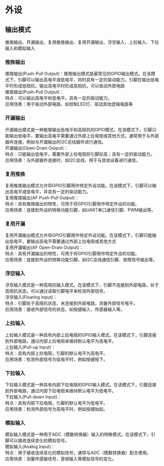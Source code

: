 # 外设
## 输出模式  
推挽输出、开漏输出、复用推挽输出、复用开漏输出、浮空输入、上拉输入、下拉输入和模拟输入
### 推挽输出  
推挽输出(Push-Pull Output)：推挽输出模式是最常见的GPIO输出模式。在该模式下，引脚可以输出高电平或低电平，同时具有一定的驱动能力。引脚在输出低电平时形成低阻抗，输出高电平时形成高阻抗，可以驱动外部电路  
推挽输出(Push-Pull Output)：  
    特点：可以输出高电平和低电平，具有一定的驱动能力。  
    应用场景：用于驱动外部电路，如控制LED灯、驱动其他逻辑电路等  
### 开漏输出  
开漏输出模式是一种能够输出低电平和高阻抗的GPIO模式。在该模式下，引脚只能输出低电平，要输出高电平需要通过外部上拉电阻或其他方式。通常用于与外部器件连接，例如与开漏输出的I2C总线器件进行通信。  
开漏输出(Open-Drain Output)：  
    特点：只能输出低电平，需要外部上拉电阻将引脚拉高；具有一定的驱动能力。  
    应用场景：与外部器件连接时，如I2C总线，用于与其他设备进行通信。  
### 复用推挽  
复用推挽输出模式允许将GPIO引脚用作特定外设功能。在该模式下，引脚可以输出高电平或低电平，并具有一定的驱动能力。  
复用推挽输出(AF Push-Pull Output)：  
    特点：具有推挽输出的特性，可用于将GPIO引脚用作特定外设的功能。  
    应用场景：连接到外设的特殊功能引脚，如UART串口通信引脚、PWM输出等。  
### 复用开漏  
复用开漏输出模式允许将GPIO引脚用作特定外设功能。在该模式下，引脚只能输出低电平，要输出高电平需要通过外部上拉电阻或其他方式  
复用开漏输出(AF Open-Drain Output)：  
    特点：具有开漏输出的特性，可用于将GPIO引脚用作特定外设的功能。  
    应用场景：连接到外设的特殊功能引脚，如I2C总线通信引脚、故障信号输出等。  
### 浮空输入 
浮空输入模式是一种高阻抗输入模式。在该模式下，引脚不连接到外部电路，处于高阻抗状态。可以通过读取引脚电平来检测外部信号。  
浮空输入(Floating Input)：  
    特点：引脚处于高阻抗状态，未连接到外部电路，测量外部信号电平。  
    应用场景：接收外部信号的状态，如按键输入、传感器输入等。  
### 上拉输入  
上拉输入模式是一种具有内部上拉电阻的GPIO输入模式。在该模式下，引脚连接到外部电路，通过内部上拉电阻来维持默认电平为高电平。  
上拉输入(Pull-up Input)：  
    特点：具有内部上拉电阻，引脚的默认电平为高电平。  
    应用场景：检测外部信号为低电平时，例如按键按下。  
### 下拉输入  
下拉输入模式是一种具有内部下拉电阻的GPIO输入模式。在该模式下，引脚连接到外部电路，通过内部下拉电阻来维持默认电平为低电平。  
下拉输入(Pull-down Input)：  
    特点：具有内部下拉电阻，引脚的默认电平为低电平。  
    应用场景：检测外部信号为高电平时，例如按键抬起。  
### 模拟输入  
模拟输入模式是一种用于ADC（模数转换器）输入的特殊模式。在该模式下，引脚可以接收连续变化的模拟信号。  
模拟输入(Analog Input)：  
    特点：用于接收连续变化的模拟信号，通常与ADC（模数转换器）配合使用。  
    应用场景：测量传感器信号、音频输入等模拟信号的变化。  